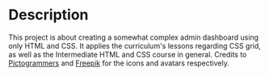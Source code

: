# Description
This project is about creating a somewhat complex admin dashboard using only HTML and CSS. It applies the curriculum's lessons regarding CSS grid, as well as the Intermediate HTML and CSS course in general. Credits to [Pictogrammers](https://pictogrammers.com/library/mdi/) and [Freepik](freepik.com) for the icons and avatars respectively.